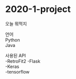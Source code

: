 # 2020-1-project
오늘 뭐먹지

언어 <br>Python<br>Java<br>

사용된 API <br>
-RetroFit2 
-Flask <br>
-Keras <br>
-tensorflow
